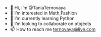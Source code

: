 - 👋 Hi, I’m @TaniaTernovaya
- 👀 I’m interested in Math,Fashion
- 🌱 I’m currently learning Python
- 💞️ I’m looking to collaborate on ptojects
- 📫 How to reach me ternovaya@live.com

<!---
TaniaTernovaya/TaniaTernovaya is a ✨ special ✨ repository because its `README.md` (this file) appears on your GitHub profile.
You can click the Preview link to take a look at your changes.
--->
